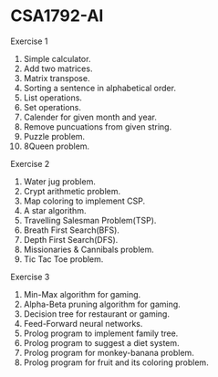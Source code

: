 # CSA1792-AI

Exercise 1
1. Simple calculator.
2. Add two matrices.
3. Matrix transpose.
4. Sorting a sentence in alphabetical order.
5. List operations.
6. Set operations.
7. Calender for given month and year.
8. Remove puncuations from given string.
9. Puzzle problem.
10. 8Queen problem.

Exercise 2
1. Water jug problem.
2. Crypt arithmetic problem.
3. Map coloring to implement CSP.
4. A star algorithm.
5. Travelling Salesman Problem(TSP).
6. Breath First Search(BFS).
7. Depth First Search(DFS).
8. Missionaries & Cannibals problem.
9. Tic Tac Toe problem.

Exercise 3
1. Min-Max algorithm for gaming.
2. Alpha-Beta pruning algorithm for gaming.
3. Decision tree for restaurant or gaming.
4. Feed-Forward neural networks.
5. Prolog program to implement family tree.
6. Prolog program to suggest a diet system.
7. Prolog program for monkey-banana problem.
8. Prolog program for fruit and its coloring problem.

